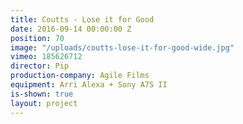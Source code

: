 ```yaml
---
title: Coutts - Lose it for Good
date: 2016-09-14 00:00:00 Z
position: 70
image: "/uploads/coutts-lose-it-for-good-wide.jpg"
vimeo: 185626712
director: Pip
production-company: Agile Films
equipment: Arri Alexa + Sony A7S II
is-shown: true
layout: project
---
```


